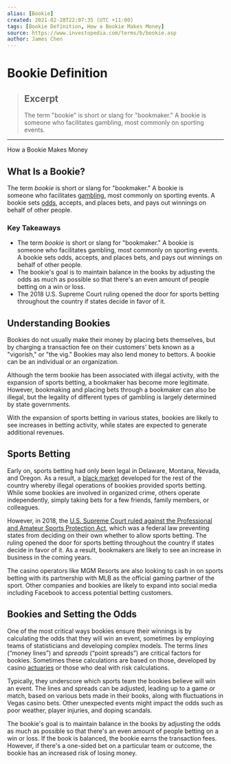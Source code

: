 ```yaml
---
alias: [Bookie]
created: 2021-02-28T22:07:35 (UTC +11:00)
tags: [Bookie Definition, How a Bookie Makes Money]
source: https://www.investopedia.com/terms/b/bookie.asp
author: James Chen
---
```


# Bookie Definition

> ## Excerpt
> The term "bookie" is short or slang for "bookmaker." A bookie is someone who facilitates gambling, most commonly on sporting events.

---

How a Bookie Makes Money
## What Is a Bookie?

The term _bookie_ is short or slang for "bookmaker." A bookie is someone who facilitates [gambling](https://www.investopedia.com/articles/basics/09/compare-investing-gambling.asp), most commonly on sporting events. A bookie sets [odds](https://www.investopedia.com/articles/investing/042115/betting-basics-fractional-decimal-american-moneyline-odds.asp), accepts, and places bets, and pays out winnings on behalf of other people.

### Key Takeaways

-   The term _bookie_ is short or slang for "bookmaker." A bookie is someone who facilitates gambling, most commonly on sporting events. A bookie sets odds, accepts, and places bets, and pays out winnings on behalf of other people.
-   The bookie's goal is to maintain balance in the books by adjusting the odds as much as possible so that there's an even amount of people betting on a win or loss.
-   The 2018 U.S. Supreme Court ruling opened the door for sports betting throughout the country if states decide in favor of it.

## Understanding Bookies

Bookies do not usually make their money by placing bets themselves, but by charging a transaction fee on their customers' bets known as a "vigorish," or "the vig." Bookies may also lend money to bettors. A bookie can be an individual or an organization.

Although the term bookie has been associated with illegal activity, with the expansion of sports betting, a bookmaker has become more legitimate. However, bookmaking and placing bets through a bookmaker can also be illegal, but the legality of different types of gambling is largely determined by state governments.

With the expansion of sports betting in various states, bookies are likely to see increases in betting activity, while states are expected to generate additional revenues.

## Sports Betting

Early on, sports betting had only been legal in Delaware, Montana, Nevada, and Oregon. As a result, a [black market](https://www.investopedia.com/articles/economics/12/mechanics-black-market.asp) developed for the rest of the country whereby illegal operations of bookies provided sports betting. While some bookies are involved in organized crime, others operate independently, simply taking bets for a few friends, family members, or colleagues.

However, in 2018, the [U.S. Supreme Court ruled against the Professional and Amateur Sports Protection Act](https://www.cnbc.com/2018/05/14/3-key-questions-after-supreme-courts-legal-sports-betting-decision.html), which was a federal law preventing states from deciding on their own whether to allow sports betting. The ruling opened the door for sports betting throughout the country if states decide in favor of it. As a result, bookmakers are likely to see an increase in business in the coming years.

The casino operators like MGM Resorts are also looking to cash in on sports betting with its partnership with MLB as the official gaming partner of the sport. Other companies and bookies are likely to expand into social media including Facebook to access potential betting customers.

## Bookies and Setting the Odds

One of the most critical ways bookies ensure their winnings is by calculating the odds that they will win an event, sometimes by employing teams of statisticians and developing complex models. The terms _lines_ (“money lines”) and _spreads_ (“point spreads”) are critical factors for bookies. Sometimes these calculations are based on those, developed by casino [actuaries](https://www.investopedia.com/terms/a/actuary.asp) or those who deal with risk calculations.

Typically, they underscore which sports team the bookies believe will win an event. The lines and spreads can be adjusted, leading up to a game or match, based on various bets made in their books, along with fluctuations in Vegas casino bets. Other unexpected events might impact the odds such as poor weather, player injuries, and doping scandals.

The bookie's goal is to maintain balance in the books by adjusting the odds as much as possible so that there's an even amount of people betting on a win or loss. If the book is balanced, the bookie earns the transaction fees. However, if there's a one-sided bet on a particular team or outcome, the bookie has an increased risk of losing money.
